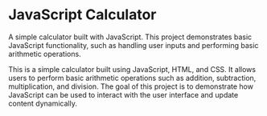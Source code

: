 # JavaScript Calculator

A simple calculator built with JavaScript. This project demonstrates basic JavaScript functionality, such as handling user inputs and performing basic arithmetic operations.

This is a simple calculator built using JavaScript, HTML, and CSS. It allows users to perform basic arithmetic operations such as addition, subtraction, multiplication, and division. The goal of this project is to demonstrate how JavaScript can be used to interact with the user interface and update content dynamically.
